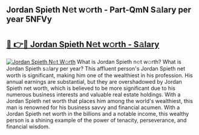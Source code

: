 ## Jordan Spieth N𝚎t w𝚘rth - Part-QmN S𝚊lary per year 5NFVy

# <h2><a href="http://gc1iehg.nevu.top/?p=Jordan+Spieth">🔗 👉🔴 Jordan Spieth N𝚎t w𝚘rth - S𝚊lary</a></h2>

[![Jordan Spieth N𝚎t W𝚘rth](https://i.imgur.com/Oavwk0R.jpeg)](http://gc1iehg.nevu.top/?p=Jordan+Spieth)
What is Jordan Spieth n𝚎t w𝚘rth? What is Jordan Spieth s𝚊lary per year?
This affluent person's Jordan Spieth net worth is significant, making him one of the wealthiest in his profession. His annual earnings are substantial, but they are overshadowed by Jordan Spieth net worth, which is believed to be more significant due to his numerous business interests and valuable real estate holdings. With a Jordan Spieth net worth that places him among the world's wealthiest, this man is renowned for his business savvy and financial acumen. With a Jordan Spieth net worth in the billions and a notable income, this wealthy person is a shining example of the power of tenacity, perseverance, and financial wisdom.

